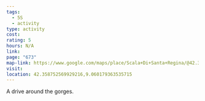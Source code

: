 ```yaml
---
tags:
  - 5S
  - activity
type: activity
cost: 
rating: 5
hours: N/A
link: 
page: "673"
map-link: https://www.google.com/maps/place/Scala+Di+Santa+Regina/@42.3578959,9.0498673,15z/data=!3m1!4b1!4m6!3m5!1s0x12d0b1d260b98531:0xce60bc23ceb0269e!8m2!3d42.357881!4d9.060167!16s%2Fg%2F121bdc59?entry=ttu&g_ep=EgoyMDI0MTAwOC4wIKXMDSoASAFQAw%3D%3D
visit: 
location: 42.358752569929216,9.060179363535715
---
```

A drive around the gorges.